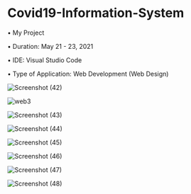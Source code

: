 # Covid19-Information-System

• My Project

• Duration: May 21 - 23, 2021

• IDE: Visual Studio Code

• Type of Application: Web Development (Web Design)

![Screenshot (42)](https://user-images.githubusercontent.com/55613764/120953655-06472800-c780-11eb-913b-bea66d5e56ad.png)

![web3](https://user-images.githubusercontent.com/55613764/120952571-eb73b400-c77d-11eb-8558-cdf63e6397df.png)

![Screenshot (43)](https://user-images.githubusercontent.com/55613764/120954004-d2203700-c780-11eb-81e3-b9d2c929e3dc.png)

![Screenshot (44)](https://user-images.githubusercontent.com/55613764/120954019-d77d8180-c780-11eb-9109-b26f18a53bfc.png)

![Screenshot (45)](https://user-images.githubusercontent.com/55613764/120954028-dd736280-c780-11eb-80ca-0bb494c91b1a.png)

![Screenshot (46)](https://user-images.githubusercontent.com/55613764/120954049-e7956100-c780-11eb-8cad-ae845edcee6b.png)

![Screenshot (47)](https://user-images.githubusercontent.com/55613764/120954060-ee23d880-c780-11eb-99a8-5efbccc33909.png)

![Screenshot (48)](https://user-images.githubusercontent.com/55613764/120954069-f2e88c80-c780-11eb-9d81-e55fd253de3c.png)
